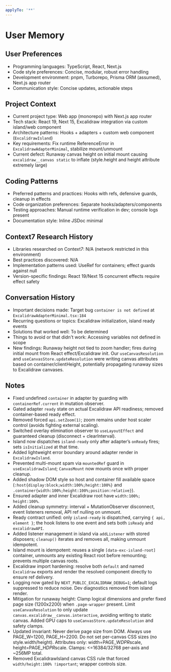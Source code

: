 ```yaml
---
applyTo: '**'
---
```


# User Memory

## User Preferences
- Programming languages: TypeScript, React, Next.js
- Code style preferences: Concise, modular, robust error handling
- Development environment: pnpm, Turborepo, Prisma ORM (assumed), Next.js app router
- Communication style: Concise updates, actionable steps

## Project Context
- Current project type: Web app (monorepo) with Next.js app router
- Tech stack: React 19, Next 15, Excalidraw integration via custom island/web component
- Architecture patterns: Hooks + adapters + custom web component (`ExcalidrawIsland`)
- Key requirements: Fix runtime ReferenceError in `ExcalidrawAdapterMinimal`, stabilize mount/unmount
 - Current defect: Runaway canvas height on initial mount causing `excalidraw__canvas static` to inflate (style.height and height attribute extremely large)

## Coding Patterns
- Preferred patterns and practices: Hooks with refs, defensive guards, cleanup in effects
- Code organization preferences: Separate hooks/adapters/components
- Testing approaches: Manual runtime verification in dev; console logs present
- Documentation style: Inline JSDoc minimal

## Context7 Research History
- Libraries researched on Context7: N/A (network restricted in this environment)
- Best practices discovered: N/A
- Implementation patterns used: UseRef for containers; effect guards against null
- Version-specific findings: React 19/Next 15 concurrent effects require effect safety

## Conversation History
- Important decisions made: Target bug `container is not defined` at `ExcalidrawAdapterMinimal.tsx:184`
- Recurring questions or topics: Excalidraw initialization, island ready events
- Solutions that worked well: To be determined
- Things to avoid or that didn't work: Accessing variables not defined in scope
 - New findings: Runaway height not tied to zoom handler; fires during initial mount from React effect/Excalidraw init. Our `useCanvasResolution` and `useCanvasStore.updateResolution` were writing canvas attributes based on container/clientHeight, potentially propagating runaway sizes to Excalidraw canvases.

## Notes
- Fixed undefined `container` in adapter by guarding with `containerRef.current` in mutation observer.
- Gated adapter `ready` state on actual Excalidraw API readiness; removed container-based ready effect.
- Removed forced `api.setZoom(1)`; zoom remains under host scaler control (avoids fighting external scaling).
- Switched overlay elimination observer to `useLayoutEffect` and guaranteed cleanup (disconnect + clearInterval).
- Island now dispatches `island-ready` only after adapter’s `onReady` fires; sets `isInitialized` at that time.
- Added lightweight error boundary around adapter render in `ExcalidrawIsland`.
- Prevented multi-mount spam via `mountedRef` guard in `useExcalidrawIsland`; `CanvasMount` now mounts once with proper cleanup.
- Added shadow DOM style so host and container fill available space (`:host{display:block;width:100%;height:100%}` and `.container{width:100%;height:100%;position:relative}`).
- Ensured adapter and inner Excalidraw root have `width:100%; height:100%`.
- Added cleanup symmetry: interval + MutationObserver disconnect, event listeners removal, API ref nulling on unmount.
- Ready contract unified: only `island-ready` is dispatched, carrying `{ api, element }`; the hook listens to one event and sets both `isReady` and `excalidrawAPI`.
- Added listener management in island via `addListener` with stored disposers; `cleanup()` iterates and removes all, making unmount idempotent.
- Island mount is idempotent: reuses a single `[data-exc-island-root]` container, unmounts any existing React root before remounting; prevents multiple canvas roots.
- Excalidraw import hardening: resolve both `default` and named `Excalidraw` exports and render the resolved component directly to ensure ref delivery.
- Logging now gated by `NEXT_PUBLIC_EXCALIDRAW_DEBUG=1`; default logs suppressed to reduce noise. Dev diagnostics removed from island render.
- Mitigation for runaway height: Clamp logical dimensions and prefer fixed page size (1200x2200) when `.page-wrapper` present. Limit `useCanvasResolution` to only update `canvas.excalidraw__canvas.interactive`, avoiding writing to static canvas. Added GPU caps to `useCanvasStore.updateResolution` and safety clamps.
 - Updated invariant: Never derive page size from DOM. Always use PAGE_W=1200, PAGE_H=2200. Do not set per-canvas CSS sizes (no style.width/height). Attributes only: width=PAGE_W*DPR*scale, height=PAGE_H*DPR*scale. Clamps: <=16384/32768 per-axis and ~256MP total.
 - Removed ExcalidrawIsland canvas CSS rule that forced `width/height:100% !important`; wrapper controls size.
